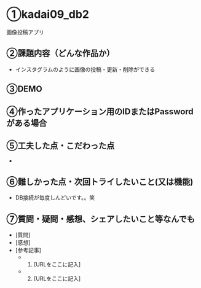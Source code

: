 # ①kadai09_db2

画像投稿アプリ

## ②課題内容（どんな作品か）

- インスタグラムのように画像の投稿・更新・削除ができる

## ③DEMO


## ④作ったアプリケーション用のIDまたはPasswordがある場合


## ⑤工夫した点・こだわった点

- 

## ⑥難しかった点・次回トライしたいこと(又は機能)

- DB接続が毎度しんどいです。。笑

## ⑦質問・疑問・感想、シェアしたいこと等なんでも

- [質問]
- [感想]
- [参考記事]
  - 1. [URLをここに記入]
  - 2. [URLをここに記入]
